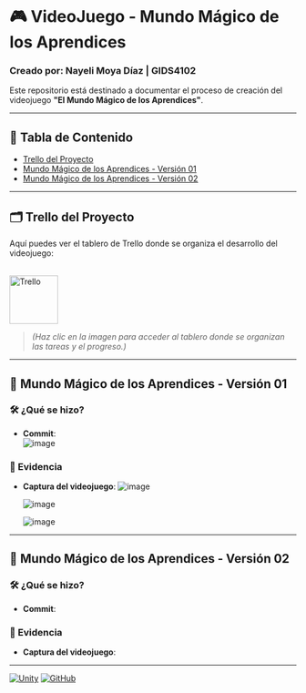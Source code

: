 # 🎮 VideoJuego - Mundo Mágico de los Aprendices
### Creado por: Nayeli Moya Díaz | GIDS4102
Este repositorio está destinado a documentar el proceso de creación del videojuego **"El Mundo Mágico de los Aprendices"**.

---

## 📑 Tabla de Contenido
- [Trello del Proyecto](#trello)
- [Mundo Mágico de los Aprendices - Versión 01](#versión-01)
- [Mundo Mágico de los Aprendices - Versión 02](#versión-02)

---

<a name="trello"></a>
## 🗂️ Trello del Proyecto
Aquí puedes ver el tablero de Trello donde se organiza el desarrollo del videojuego:<p>  
<a href="https://trello.com/invite/b/671c082615101a32cafbb4fb/ATTI1a59d17c76d48550e0f6a96240a759ebFD42CF2C/videojuego-el-mundo-magico-de-los-aprendices">
    <img src="https://cdn.worldvectorlogo.com/logos/trello.svg" alt="Trello" width="85"/>
</a>  
> *(Haz clic en la imagen para acceder al tablero donde se organizan las tareas y el progreso.)*

---

<a name="versión-01"></a>
## 🌟 Mundo Mágico de los Aprendices - Versión 01
### 🛠️ ¿Qué se hizo?

- **Commit**:  
  ![image](https://github.com/user-attachments/assets/f9056336-df46-459c-9240-19353ad6dc69)

### 📸 Evidencia

- **Captura del videojuego**:
  ![image](https://github.com/user-attachments/assets/4229d6f2-dee7-4dc1-bc47-42363f1ddff8)
 
  ![image](https://github.com/user-attachments/assets/ce35d90d-497c-41ac-9007-beee1603f4ba)
  
  ![image](https://github.com/user-attachments/assets/b5da7dbf-c19a-405f-87bc-a8008a2e71c5)

---

<a name="versión-02"></a>
## 🌟 Mundo Mágico de los Aprendices - Versión 02
### 🛠️ ¿Qué se hizo?

- **Commit**:  
  

### 📸 Evidencia

- **Captura del videojuego**:  
  

---

[![Unity](https://img.shields.io/badge/Unity-100000?style=for-the-badge&logo=unity&logoColor=white)](https://unity.com/)
[![GitHub](https://img.shields.io/badge/GitHub-100000?style=for-the-badge&logo=github&logoColor=white)](https://github.com/)
